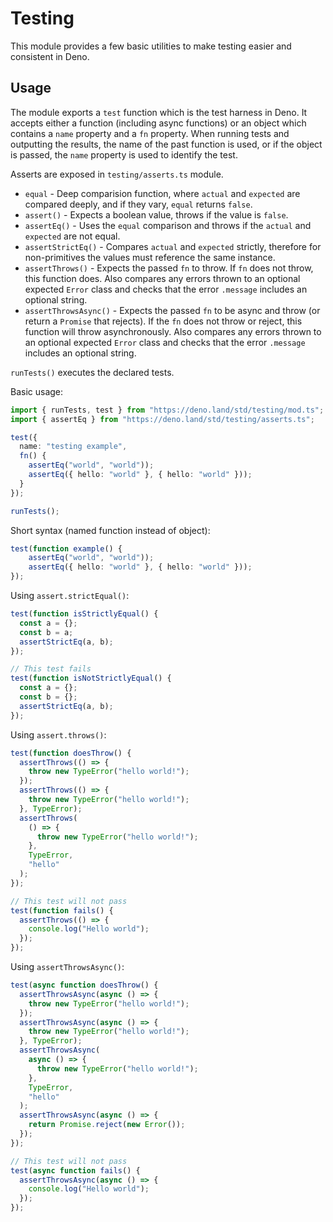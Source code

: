 # Testing

This module provides a few basic utilities to make testing easier and
consistent in Deno.

## Usage

The module exports a `test` function which is the test harness in Deno. It
accepts either a function (including async functions) or an object which
contains a `name` property and a `fn` property. When running tests and
outputting the results, the name of the past function is used, or if the
object is passed, the `name` property is used to identify the test.

Asserts are exposed in `testing/asserts.ts` module.

- `equal` - Deep comparision function, where `actual` and `expected` are
  compared deeply, and if they vary, `equal` returns `false`.
- `assert()` - Expects a boolean value, throws if the value is `false`.
- `assertEq()` - Uses the `equal` comparison and throws if the `actual` and
  `expected` are not equal.
- `assertStrictEq()` - Compares `actual` and `expected` strictly, therefore
  for non-primitives the values must reference the same instance.
- `assertThrows()` - Expects the passed `fn` to throw. If `fn` does not throw,
  this function does. Also compares any errors thrown to an optional expected
  `Error` class and checks that the error `.message` includes an optional
  string.
- `assertThrowsAsync()` - Expects the passed `fn` to be async and throw (or
  return a `Promise` that rejects). If the `fn` does not throw or reject, this
  function will throw asynchronously. Also compares any errors thrown to an
  optional expected `Error` class and checks that the error `.message` includes
  an optional string.

`runTests()` executes the declared tests.

Basic usage:

```ts
import { runTests, test } from "https://deno.land/std/testing/mod.ts";
import { assertEq } from "https://deno.land/std/testing/asserts.ts";

test({
  name: "testing example",
  fn() {
    assertEq("world", "world"));
    assertEq({ hello: "world" }, { hello: "world" }));
  }
});

runTests();
```

Short syntax (named function instead of object):

```ts
test(function example() {
    assertEq("world", "world"));
    assertEq({ hello: "world" }, { hello: "world" }));
});
```

Using `assert.strictEqual()`:

```ts
test(function isStrictlyEqual() {
  const a = {};
  const b = a;
  assertStrictEq(a, b);
});

// This test fails
test(function isNotStrictlyEqual() {
  const a = {};
  const b = {};
  assertStrictEq(a, b);
});
```

Using `assert.throws()`:

```ts
test(function doesThrow() {
  assertThrows(() => {
    throw new TypeError("hello world!");
  });
  assertThrows(() => {
    throw new TypeError("hello world!");
  }, TypeError);
  assertThrows(
    () => {
      throw new TypeError("hello world!");
    },
    TypeError,
    "hello"
  );
});

// This test will not pass
test(function fails() {
  assertThrows(() => {
    console.log("Hello world");
  });
});
```

Using `assertThrowsAsync()`:

```ts
test(async function doesThrow() {
  assertThrowsAsync(async () => {
    throw new TypeError("hello world!");
  });
  assertThrowsAsync(async () => {
    throw new TypeError("hello world!");
  }, TypeError);
  assertThrowsAsync(
    async () => {
      throw new TypeError("hello world!");
    },
    TypeError,
    "hello"
  );
  assertThrowsAsync(async () => {
    return Promise.reject(new Error());
  });
});

// This test will not pass
test(async function fails() {
  assertThrowsAsync(async () => {
    console.log("Hello world");
  });
});
```
